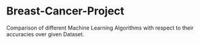# Breast-Cancer-Project
Comparison of different Machine Learning Algorithms with respect to their accuracies over given Dataset.
